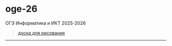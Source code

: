 # oge-26
ОГЭ Информатика и ИКТ 2025-2026  

> [доска для рисования](https://boards.yandex.ru/whiteboard/?hash=fddc440dbd7996bf9be50478edafcd4f)  

---  

